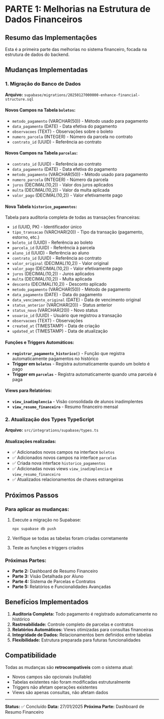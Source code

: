 # PARTE 1: Melhorias na Estrutura de Dados Financeiros

## Resumo das Implementações

Esta é a primeira parte das melhorias no sistema financeiro, focada na estrutura de dados do backend.

## Mudanças Implementadas

### 1. Migração do Banco de Dados
**Arquivo:** `supabase/migrations/20250127000000-enhance-financial-structure.sql`

#### Novos Campos na Tabela `boletos`:
- `metodo_pagamento` (VARCHAR(50)) - Método usado para pagamento
- `data_pagamento` (DATE) - Data efetiva do pagamento
- `observacoes` (TEXT) - Observações sobre o boleto
- `numero_parcela` (INTEGER) - Número da parcela no contrato
- `contrato_id` (UUID) - Referência ao contrato

#### Novos Campos na Tabela `parcelas`:
- `contrato_id` (UUID) - Referência ao contrato
- `data_pagamento` (DATE) - Data efetiva do pagamento
- `metodo_pagamento` (VARCHAR(50)) - Método usado para pagamento
- `numero_parcela` (INTEGER) - Número da parcela
- `juros` (DECIMAL(10,2)) - Valor dos juros aplicados
- `multa` (DECIMAL(10,2)) - Valor da multa aplicada
- `valor_pago` (DECIMAL(10,2)) - Valor efetivamente pago

#### Nova Tabela `historico_pagamentos`:
Tabela para auditoria completa de todas as transações financeiras:
- `id` (UUID, PK) - Identificador único
- `tipo_transacao` (VARCHAR(20)) - Tipo da transação (pagamento, estorno, etc.)
- `boleto_id` (UUID) - Referência ao boleto
- `parcela_id` (UUID) - Referência à parcela
- `aluno_id` (UUID) - Referência ao aluno
- `contrato_id` (UUID) - Referência ao contrato
- `valor_original` (DECIMAL(10,2)) - Valor original
- `valor_pago` (DECIMAL(10,2)) - Valor efetivamente pago
- `juros` (DECIMAL(10,2)) - Juros aplicados
- `multa` (DECIMAL(10,2)) - Multa aplicada
- `desconto` (DECIMAL(10,2)) - Desconto aplicado
- `metodo_pagamento` (VARCHAR(50)) - Método de pagamento
- `data_pagamento` (DATE) - Data do pagamento
- `data_vencimento_original` (DATE) - Data de vencimento original
- `status_anterior` (VARCHAR(20)) - Status anterior
- `status_novo` (VARCHAR(20)) - Novo status
- `usuario_id` (UUID) - Usuário que registrou a transação
- `observacoes` (TEXT) - Observações
- `created_at` (TIMESTAMP) - Data de criação
- `updated_at` (TIMESTAMP) - Data de atualização

#### Funções e Triggers Automáticos:
- **`registrar_pagamento_historico()`** - Função que registra automaticamente pagamentos no histórico
- **Trigger em `boletos`** - Registra automaticamente quando um boleto é pago
- **Trigger em `parcelas`** - Registra automaticamente quando uma parcela é paga

#### Views para Relatórios:
- **`view_inadimplencia`** - Visão consolidada de alunos inadimplentes
- **`view_resumo_financeiro`** - Resumo financeiro mensal

### 2. Atualização dos Types TypeScript
**Arquivo:** `src/integrations/supabase/types.ts`

#### Atualizações realizadas:
- ✅ Adicionados novos campos na interface `boletos`
- ✅ Adicionados novos campos na interface `parcelas`
- ✅ Criada nova interface `historico_pagamentos`
- ✅ Adicionadas novas views `view_inadimplencia` e `view_resumo_financeiro`
- ✅ Atualizados relacionamentos de chaves estrangeiras

## Próximos Passos

### Para aplicar as mudanças:
1. Execute a migração no Supabase:
   ```bash
   npx supabase db push
   ```

2. Verifique se todas as tabelas foram criadas corretamente

3. Teste as funções e triggers criados

### Próximas Partes:
- **Parte 2:** Dashboard de Resumo Financeiro
- **Parte 3:** Visão Detalhada por Aluno
- **Parte 4:** Sistema de Parcelas e Contratos
- **Parte 5:** Relatórios e Funcionalidades Avançadas

## Benefícios Implementados

1. **Auditoria Completa:** Todo pagamento é registrado automaticamente no histórico
2. **Rastreabilidade:** Controle completo de parcelas e contratos
3. **Relatórios Automáticos:** Views otimizadas para consultas financeiras
4. **Integridade de Dados:** Relacionamentos bem definidos entre tabelas
5. **Flexibilidade:** Estrutura preparada para futuras funcionalidades

## Compatibilidade

Todas as mudanças são **retrocompatíveis** com o sistema atual:
- Novos campos são opcionais (nullable)
- Tabelas existentes não foram modificadas estruturalmente
- Triggers não afetam operações existentes
- Views são apenas consultas, não afetam dados

---

**Status:** ✅ Concluído
**Data:** 27/01/2025
**Próxima Parte:** Dashboard de Resumo Financeiro